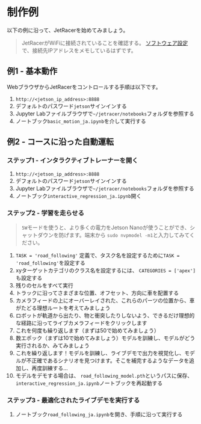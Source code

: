 
# 制作例

以下の例に沿って、JetRacerを始めてみましょう。

>  JetRacerがWiFiに接続されていることを確認する。 [ソフトウェア設定](software_setup_ja.md)で、接続先IPアドレスをメモしているはずです。

## 例1 - 基本動作

WebブラウザからJetRacerをコントロールする手順は以下です。

1.  `http://<jetson_ip_address>:8888`
1. デフォルトのパスワード`jetson`サインインする
1.  Jupyter Labファイルブラウザで`~/jetracer/notebooks`フォルダを参照する
1. ノートブック`basic_motion_ja.ipynb`を介して実行する

## 例2 - コースに沿った自動運転

### ステップ1  - インタラクティブトレーナーを開く

1.  `http://<jetson_ip_address>:8888`
1. デフォルトのパスワード`jetson`サインインする
1.  Jupyter Labファイルブラウザで`~/jetracer/notebooks`フォルダを参照する
1. ノートブック`interactive_regression_ja.ipynb`開く

### ステップ2  - 学習を走らせる

> `5W`モードを使うと、より多くの電力をJetson Nanoが使うことができ、シャットダウンを防げます。端末から `sudo nvpmodel -m1`と入力してみてください。

1.  `TASK = 'road_following'` 定義で、タスク名を設定するために`TASK = 'road_following'`を設定する
1.  xyターゲットカテゴリのクラス名を設定するには、 `CATEGORIES = ['apex']`も設定する
1. 残りのセルをすべて実行
1. トラックに沿ってさまざまな位置、オフセット、方向に車を配置する
1. カメラフィードの上にオーバーレイされた、これらのパーツの位置から、車がたどる理想ルートを考えてみましょう
1. ロボットが軌道から出たり、物と衝突したりしないよう、できるだけ理想的な経路に沿ってライブカメラフィードをクリックします
1. これを何度も繰り返します（まずは50で始めてみましょう）
1. 数エポック（まずは10で始めてみましょう）モデルを訓練し、モデルがどう実行されるか、みてみましょう
1. これを繰り返します！モデルを訓練し、ライブデモで出力を視覚化し、モデルが不正確であるシナリオを見つけます。そこを補完するようなデータを追加し、再度訓練する...
1. モデルをデモする場合は、 `road_following_model.pth`というパスに保存、`interactive_regression_ja.ipynb`ノートブックを再起動する

### ステップ3  - 最適化されたライブデモを実行する
1. ノートブック`road_following_ja.ipynb`を開き、手順に沿って実行する
